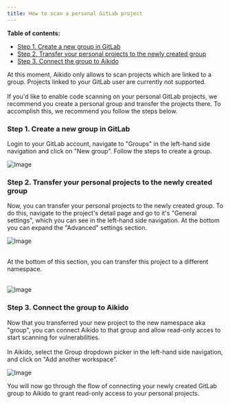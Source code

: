 ```yaml
---
title: How to scan a personal GitLab project
---
```


**Table of contents:**
  - [Step 1. Create a new group in GitLab](#step-1-create-a-new-group-in-gitlab)
  - [Step 2. Transfer your personal projects to the newly created group](#step-2-transfer-your-personal-projects-to-the-newly-created-group)
  - [Step 3. Connect the group to Aikido](#step-3-connect-the-group-to-aikido)


At this moment, Aikido only allows to scan projects which are linked to a group. Projects linked to your GitLab user are currently not supported. \
​\
If you'd like to enable code scanning on your personal GitLab projects, we recommend you create a personal group and transfer the projects there. To accomplish this, we recommend you follow the steps below.

### Step 1. Create a new group in GitLab

Login to your GitLab account, navigate to "Groups" in the left-hand side navigation and click on "New group". Follow the steps to create a group.

![Image](https://ucarecdn.com/6f7e4107-4a83-44b6-ae5c-f858a3b4ac78/)

### Step 2. Transfer your personal projects to the newly created group

Now, you can transfer your personal projects to the newly created group. To do this, navigate to the project's detail page and go to it's "General settings", which you can see in the left-hand side navigation. At the bottom you can expand the "Advanced" settings section.

![Image](https://ucarecdn.com/12819150-cf77-456d-95fc-21fcad9de857/)

\
At the bottom of this section, you can transfer this project to a different namespace.\
​

![Image](https://ucarecdn.com/968e99ba-c1be-4ccd-ac56-e243c658c35f/)

### Step 3. Connect the group to Aikido

Now that you transferred your new project to the new namespace aka "group", you can connect Aikido to that group and allow read-only acces to start scanning for vulnerabilities. \
​\
In Aikido, select the Group dropdown picker in the left-hand side navigation, and click on "Add another workspace".

![Image](https://ucarecdn.com/75339182-b6b1-4078-a9d1-e7d549c7bdc2/)

You will now go through the flow of connecting your newly created GitLab group to Aikido to grant read-only access to your personal projects.